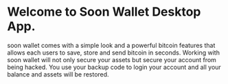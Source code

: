 # Welcome to Soon Wallet Desktop App.
soon wallet comes with a simple look and a powerful bitcoin features that allows each users to save, store and send bitcoin in seconds. Working with soon wallet will not only secure your assets but secure your account from being hacked. You use your backup code to login your account and all your balance and assets will be restored. 
